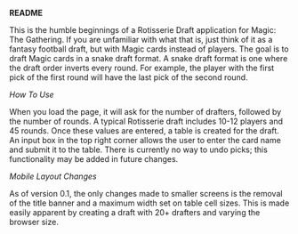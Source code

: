 **README**

This is the humble beginnings of a Rotisserie Draft application for Magic: The Gathering. If you are unfamiliar with what that is, just think of it as a fantasy football draft, but with Magic cards instead of players. The goal is to draft Magic cards in a snake draft format. A snake draft format is one where the draft order inverts every round. For example, the player with the first pick of the first round will have the last pick of the second round.

*How To Use*

When you load the page, it will ask for the number of drafters, followed by the number of rounds. A typical Rotisserie draft includes 10-12 players and 45 rounds. Once these values are entered, a table is created for the draft. An input box in the top right corner allows the user to enter the card name and submit it to the table. There is currently no way to undo picks; this functionality may be added in future changes.

*Mobile Layout Changes*

As of version 0.1, the only changes made to smaller screens is the removal of the title banner and a maximum width set on table cell sizes. This is made easily apparent by creating a draft with 20+ drafters and varying the browser size.
